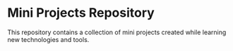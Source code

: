 # Mini Projects Repository

This repository contains a collection of mini projects created while learning new technologies and tools.
